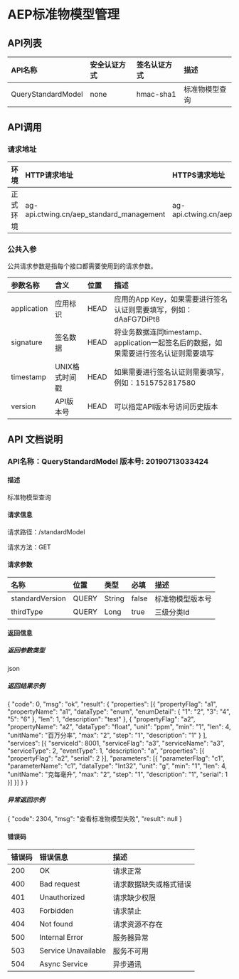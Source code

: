 # AEP标准物模型管理
## API列表
|API名称 | 安全认证方式 | 签名认证方式 | 描述 |
|:-------|:------|:--------|:--------|
|QueryStandardModel|none|hmac-sha1|标准物模型查询|

## API调用
### 请求地址

|环境 | HTTP请求地址  | HTTPS请求地址 |
|:-------|:------|:--------|
|正式环境|ag-api.ctwing.cn/aep_standard_management|ag-api.ctwing.cn/aep_standard_management|

### 公共入参

公共请求参数是指每个接口都需要使用到的请求参数。

|参数名称 | 含义  | 位置 | 描述|
|:-------|:------|:--------|:--------|
|application|应用标识|HEAD|应用的App Key，如果需要进行签名认证则需要填写，例如：dAaFG7DiPt8|
|signature|签名数据|HEAD|将业务数据连同timestamp、application一起签名后的数据，如果需要进行签名认证则需要填写|
|timestamp|UNIX格式时间戳|HEAD|如果需要进行签名认证则需要填写，例如：1515752817580|
|version|API版本号|HEAD|可以指定API版本号访问历史版本|

## API 文档说明
### API名称：QueryStandardModel   版本号: 20190713033424

#### 描述

标准物模型查询

#### 请求信息

请求路径：/standardModel

请求方法：GET

#### 请求参数

|名称 | 位置| 类型| 必填| 描述|
|:-------|:------|:--------|:--------|:--------|
|standardVersion|QUERY|String|false|标准物模型版本号|
|thirdType|QUERY|Long|true|三级分类Id|


#### 返回信息

##### 返回参数类型
json

##### 返回结果示例
{
	"code": 0,
	"msg": "ok",
	"result": {
		"properties": [{
				"propertyFlag": "a1",
				"propertyName": "a1",
				"dataType": "enum",
				"enumDetail": {
					"1": "2",
					"3": "4",
					"5": "6"
				},
				"len": 1,
				"description": "test"
			},
			{
				"propertyFlag": "a2",
				"propertyName": "a2",
				"dataType": "float",
				"unit": "ppm",
				"min": "1",
				"len": 4,
				"unitName": "百万分率",
				"max": "2",
				"step": "1",
				"description": "1"
			}
		],
		"services": [{
			"serviceId": 8001,
			"serviceFlag": "a3",
			"serviceName": "a3",
			"serviceType": 2,
			"eventType": 1,
			"description": "a",
			"properties": [{
				"propertyFlag": "a2",
				"serial": 2
			}],
			"parameters": [{
				"parameterFlag": "c1",
				"parameterName": "c1",
				"dataType": "Int32",
				"unit": "g",
				"min": "1",
				"len": 4,
				"unitName": "克每毫升",
				"max": "2",
				"step": "1",
				"description": "1",
				"serial": 1
			}]
		}]
	}
}

##### 异常返回示例
{
  "code": 2304,
  "msg": "查看标准物模型失败",
  "result": null
}

#### 错误码

|错误码 | 错误信息| 描述|
|:-------|:------|:--------|
|200|OK|请求正常|
|400|Bad request|请求数据缺失或格式错误|
|401|Unauthorized|请求缺少权限|
|403|Forbidden|请求禁止|
|404|Not found|请求资源不存在|
|500|Internal Error|服务器异常|
|503|Service Unavailable|服务不可用|
|504|Async Service|异步通讯|

